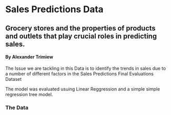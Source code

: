 # Sales Predictions Data 

## Grocery stores and the properties of products and outlets that play crucial roles in predicting sales.

#### By Alexander Trimiew

The Issue we are tackling in this Data is to identify the trends in sales due to a number of different factors 
in the Sales Predictions Final Evaluations Dataset 

The model was evaluated usuing Linear Reggression and a simple simple regression tree model. 

### The Data 
 



